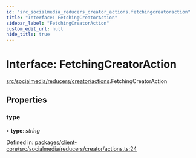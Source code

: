```yaml
---
id: "src_socialmedia_reducers_creator_actions.fetchingcreatoraction"
title: "Interface: FetchingCreatorAction"
sidebar_label: "FetchingCreatorAction"
custom_edit_url: null
hide_title: true
---
```


# Interface: FetchingCreatorAction

[src/socialmedia/reducers/creator/actions](../modules/src_socialmedia_reducers_creator_actions.md).FetchingCreatorAction

## Properties

### type

• **type**: *string*

Defined in: [packages/client-core/src/socialmedia/reducers/creator/actions.ts:24](https://github.com/xr3ngine/xr3ngine/blob/673ad6a5f/packages/client-core/src/socialmedia/reducers/creator/actions.ts#L24)
